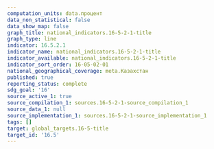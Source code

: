 ```yaml
---
computation_units: data.процент
data_non_statistical: false
data_show_map: false
graph_title: national_indicators.16-5-2-1-title
graph_type: line
indicator: 16.5.2.1
indicator_name: national_indicators.16-5-2-1-title
indicator_available: national_indicators.16-5-2-1-title
indicator_sort_order: 16-05-02-01
national_geographical_coverage: meta.Казахстан
published: true
reporting_status: complete
sdg_goal: '16'
source_active_1: true
source_compilation_1: sources.16-5-2-1-source_compilation_1
source_data_1: null
source_implementation_1: sources.16-5-2-1-source_implementation_1
tags: []
target: global_targets.16-5-title
target_id: '16.5'
---
```

